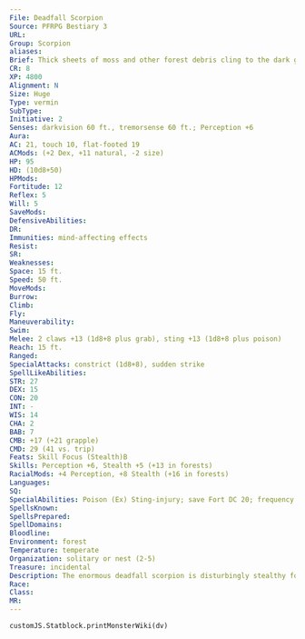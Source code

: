 ```yaml
---
File: Deadfall Scorpion
Source: PFRPG Bestiary 3
URL: 
Group: Scorpion
aliases: 
Brief: Thick sheets of moss and other forest debris cling to the dark green carapace of this huge scorpion.
CR: 8
XP: 4800
Alignment: N
Size: Huge
Type: vermin
SubType: 
Initiative: 2
Senses: darkvision 60 ft., tremorsense 60 ft.; Perception +6
Aura: 
AC: 21, touch 10, flat-footed 19
ACMods: (+2 Dex, +11 natural, -2 size)
HP: 95
HD: (10d8+50)
HPMods: 
Fortitude: 12
Reflex: 5
Will: 5
SaveMods: 
DefensiveAbilities: 
DR: 
Immunities: mind-affecting effects
Resist: 
SR: 
Weaknesses: 
Space: 15 ft.
Speed: 50 ft.
MoveMods: 
Burrow: 
Climb: 
Fly: 
Maneuverability: 
Swim: 
Melee: 2 claws +13 (1d8+8 plus grab), sting +13 (1d8+8 plus poison)
Reach: 15 ft.
Ranged: 
SpecialAttacks: constrict (1d8+8), sudden strike
SpellLikeAbilities: 
STR: 27
DEX: 15
CON: 20
INT: -
WIS: 14
CHA: 2
BAB: 7
CMB: +17 (+21 grapple)
CMD: 29 (41 vs. trip)
Feats: Skill Focus (Stealth)B
Skills: Perception +6, Stealth +5 (+13 in forests)
RacialMods: +4 Perception, +8 Stealth (+16 in forests)
Languages: 
SQ: 
SpecialAbilities: Poison (Ex) Sting-injury; save Fort DC 20; frequency 1/round for 6 rounds; effect 1d4 Str damage; cure 2 consecutive saves.  Sudden Strike (Ex) A deadfall scorpion is adept at moving quickly when its foes are surprised. During a surprise round, a deadfall scorpion may act as if it had a full round to act, rather than just one standard action.
SpellsKnown: 
SpellsPrepared: 
SpellDomains: 
Bloodline: 
Environment: forest
Temperature: temperate
Organization: solitary or nest (2-5)
Treasure: incidental
Description: The enormous deadfall scorpion is disturbingly stealthy for a creature of its size. So named for the creatures' habit of making their lairs amid the hollows created by deadfalls of old trees, deadfall scorpions adorn their already camouf laged carapaces with moss and old branches, then lie in wait to ambush prey when it draws near. They prefer to drag their prey back to their hidden deadfall lairs to eat, and thus incidental treasure can often be found within such a den. A deadfall scorpion is 24 feet long and weighs 10,000 pounds.
Race: 
Class: 
MR: 
---
```

```dataviewjs
customJS.Statblock.printMonsterWiki(dv)
```
